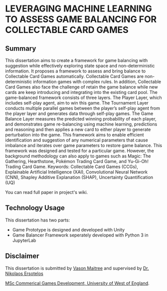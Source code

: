 # LEVERAGING MACHINE LEARNING TO ASSESS GAME BALANCING FOR COLLECTABLE CARD GAMES

## Summary
This dissertation aims to create a framework for game balancing with suggestion while effectively exploring state space and non-deterministic information. It proposes a framework to assess and bring balance to Collectable Card Games automatically. Collectable Card Games are non-deterministic information games with complex rules. In addition, Collectable Card Games also face the challenge of retain the game balance while new cards are keep introducing and integrating into the existing card pool.
The game-balanced framework consists of three layers. The Player Layer, which includes self-play agent, aim to win this game. The Tournament Layer conducts multiple parallel games between the player’s self-play agent from the player layer and generates data through self-play games. The Game Balance Layer measures the predicted winning probability of each player, and demonstrates game re-balancing using machine learning, predictions and reasoning and then applies a new card to either player to generate perturbation into the game. 
This framework aims to enable efficient identification and suggestion of any numerical parameters that cause imbalance and iterates over game parameters to restore game balance. This framework was designed and tested for a particular game. However, the background methodology can also apply to games such as Magic: The Gathering, Hearthstone, Pokémon Trading Card Game, and Yu-Gi-Oh! Trading Card Game.
Keywords: Collectable Card Games (CCGs), Explainable Artificial Intelligence (XAI), Convolutional Neural Network (CNN), Shapley Additive Explanation (SHAP), Uncertainty Quantification (UQ)

You can read full paper in project's wiki.

## Technology Usage
This dissertation has two parts:
* Game Prototype is designed and developed with Unity
* Game Balancer Framework seperately developed with Python 3 in JupyterLab

## Disclaimer
This dissertation is submitted by [Vason Maitree](https://www.linkedin.com/in/vasonmi3/) and supervised by [Dr. Nikolaos Ersotelos](https://people.uwe.ac.uk/Person/NikolaosErsotelos)

[MSc Commerical Games Development, University of West of England](https://info.uwe.ac.uk/programmes/displayentry.asp?code=I60012&rp=listEntry.asp).

